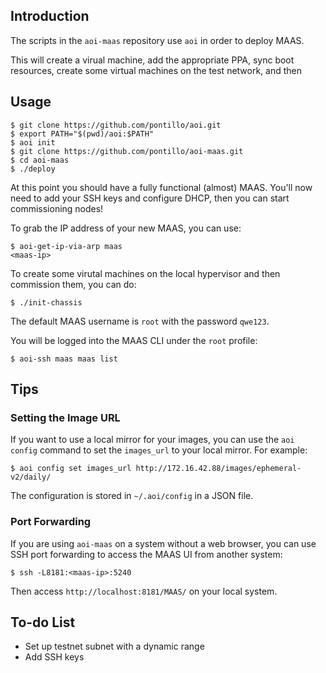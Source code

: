## Introduction

The scripts in the `aoi-maas` repository use `aoi` in order to deploy MAAS.

This will create a virual machine, add the appropriate PPA, sync boot
resources, create some virtual machines on the test network, and
then

## Usage

    $ git clone https://github.com/pontillo/aoi.git
    $ export PATH="$(pwd)/aoi:$PATH"
    $ aoi init
    $ git clone https://github.com/pontillo/aoi-maas.git
    $ cd aoi-maas
    $ ./deploy

At this point you should have a fully functional (almost) MAAS. You'll
now need to add your SSH keys and configure DHCP, then you can start
commissioning nodes!

To grab the IP address of your new MAAS, you can use:

    $ aoi-get-ip-via-arp maas
    <maas-ip>

To create some virutal machines on the local hypervisor and then commission
them, you can do:

    $ ./init-chassis

The default MAAS username is `root` with the password `qwe123`.

You will be logged into the MAAS CLI under the `root` profile:

    $ aoi-ssh maas maas list

## Tips

### Setting the Image URL

If you want to use a local mirror for your images, you can use the `aoi config`
command to set the `images_url` to your local mirror. For example:

    $ aoi config set images_url http://172.16.42.88/images/ephemeral-v2/daily/

The configuration is stored in `~/.aoi/config` in a JSON file.

### Port Forwarding

If you are using `aoi-maas` on a system without a web browser, you can use
SSH port forwarding to access the MAAS UI from another system:

    $ ssh -L8181:<maas-ip>:5240

Then access `http://localhost:8181/MAAS/` on your local system.

## To-do List

 * Set up testnet subnet with a dynamic range
 * Add SSH keys
